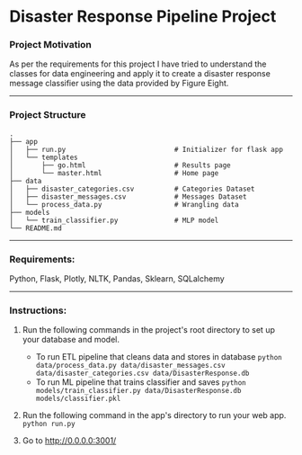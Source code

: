 # Disaster Response Pipeline Project

### Project Motivation
As per the requirements for this project I have tried to understand the classes for data engineering and apply it to create a disaster response message classifier using the data provided by Figure Eight.
___
### Project Structure
    .
    ├── app     
    │   ├── run.py                           # Initializer for flask app
    │   └── templates   
    │       ├── go.html                      # Results page 
    │       └── master.html                  # Home page
    ├── data                   
    │   ├── disaster_categories.csv          # Categories Dataset
    │   ├── disaster_messages.csv            # Messages Dataset
    │   └── process_data.py                  # Wrangling data
    ├── models
    │   └── train_classifier.py              # MLP model
    └── README.md
___
### Requirements:
Python, Flask, Plotly, NLTK, Pandas, Sklearn, SQLalchemy
___
### Instructions:
1. Run the following commands in the project's root directory to set up your database and model.

    - To run ETL pipeline that cleans data and stores in database
        `python data/process_data.py data/disaster_messages.csv data/disaster_categories.csv data/DisasterResponse.db`
    - To run ML pipeline that trains classifier and saves
        `python models/train_classifier.py data/DisasterResponse.db models/classifier.pkl`

2. Run the following command in the app's directory to run your web app.
    `python run.py`

3. Go to http://0.0.0.0:3001/
